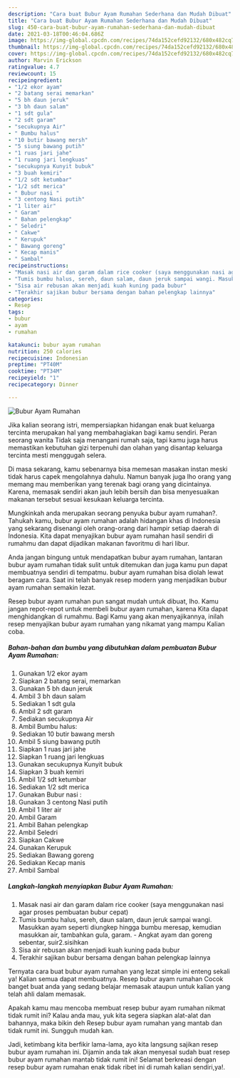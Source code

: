 ```yaml
---
description: "Cara buat Bubur Ayam Rumahan Sederhana dan Mudah Dibuat"
title: "Cara buat Bubur Ayam Rumahan Sederhana dan Mudah Dibuat"
slug: 450-cara-buat-bubur-ayam-rumahan-sederhana-dan-mudah-dibuat
date: 2021-03-18T00:46:04.686Z
image: https://img-global.cpcdn.com/recipes/74da152cefd92132/680x482cq70/bubur-ayam-rumahan-foto-resep-utama.jpg
thumbnail: https://img-global.cpcdn.com/recipes/74da152cefd92132/680x482cq70/bubur-ayam-rumahan-foto-resep-utama.jpg
cover: https://img-global.cpcdn.com/recipes/74da152cefd92132/680x482cq70/bubur-ayam-rumahan-foto-resep-utama.jpg
author: Marvin Erickson
ratingvalue: 4.7
reviewcount: 15
recipeingredient:
- "1/2 ekor ayam"
- "2 batang serai memarkan"
- "5 bh daun jeruk"
- "3 bh daun salam"
- "1 sdt gula"
- "2 sdt garam"
- "secukupnya Air"
- " Bumbu halus"
- "10 butir bawang mersh"
- "5 siung bawang putih"
- "1 ruas jari jahe"
- "1 ruang jari lengkuas"
- "secukupnya Kunyit bubuk"
- "3 buah kemiri"
- "1/2 sdt ketumbar"
- "1/2 sdt merica"
- " Bubur nasi "
- "3 centong Nasi putih"
- "1 liter air"
- " Garam"
- " Bahan pelengkap"
- " Seledri"
- " Cakwe"
- " Kerupuk"
- " Bawang goreng"
- " Kecap manis"
- " Sambal"
recipeinstructions:
- "Masak nasi air dan garam dalam rice cooker (saya menggunakan nasi agar proses pembuatan bubur cepat)"
- "Tumis bumbu halus, sereh, daun salam, daun jeruk sampai wangi. Masukkan ayam seperti diungkep hingga bumbu meresap, kemudian masukkan air, tambahkan gula, garam. Angkat ayam dan goreng sebentar, suir2.sisihkan"
- "Sisa air rebusan akan menjadi kuah kuning pada bubur"
- "Terakhir sajikan bubur bersama dengan bahan pelengkap lainnya"
categories:
- Resep
tags:
- bubur
- ayam
- rumahan

katakunci: bubur ayam rumahan 
nutrition: 250 calories
recipecuisine: Indonesian
preptime: "PT40M"
cooktime: "PT34M"
recipeyield: "1"
recipecategory: Dinner

---
```



![Bubur Ayam Rumahan](https://img-global.cpcdn.com/recipes/74da152cefd92132/680x482cq70/bubur-ayam-rumahan-foto-resep-utama.jpg)

Jika kalian seorang istri, mempersiapkan hidangan enak buat keluarga tercinta merupakan hal yang membahagiakan bagi kamu sendiri. Peran seorang  wanita Tidak saja menangani rumah saja, tapi kamu juga harus memastikan kebutuhan gizi terpenuhi dan olahan yang disantap keluarga tercinta mesti menggugah selera.

Di masa  sekarang, kamu sebenarnya bisa memesan masakan instan meski tidak harus capek mengolahnya dahulu. Namun banyak juga lho orang yang memang mau memberikan yang terenak bagi orang yang dicintainya. Karena, memasak sendiri akan jauh lebih bersih dan bisa menyesuaikan makanan tersebut sesuai kesukaan keluarga tercinta. 



Mungkinkah anda merupakan seorang penyuka bubur ayam rumahan?. Tahukah kamu, bubur ayam rumahan adalah hidangan khas di Indonesia yang sekarang disenangi oleh orang-orang dari hampir setiap daerah di Indonesia. Kita dapat menyajikan bubur ayam rumahan hasil sendiri di rumahmu dan dapat dijadikan makanan favoritmu di hari libur.

Anda jangan bingung untuk mendapatkan bubur ayam rumahan, lantaran bubur ayam rumahan tidak sulit untuk ditemukan dan juga kamu pun dapat membuatnya sendiri di tempatmu. bubur ayam rumahan bisa diolah lewat beragam cara. Saat ini telah banyak resep modern yang menjadikan bubur ayam rumahan semakin lezat.

Resep bubur ayam rumahan pun sangat mudah untuk dibuat, lho. Kamu jangan repot-repot untuk membeli bubur ayam rumahan, karena Kita dapat menghidangkan di rumahmu. Bagi Kamu yang akan menyajikannya, inilah resep menyajikan bubur ayam rumahan yang nikamat yang mampu Kalian coba.

<!--inarticleads1-->

##### Bahan-bahan dan bumbu yang dibutuhkan dalam pembuatan Bubur Ayam Rumahan:

1. Gunakan 1/2 ekor ayam
1. Siapkan 2 batang serai, memarkan
1. Gunakan 5 bh daun jeruk
1. Ambil 3 bh daun salam
1. Sediakan 1 sdt gula
1. Ambil 2 sdt garam
1. Sediakan secukupnya Air
1. Ambil  Bumbu halus:
1. Sediakan 10 butir bawang mersh
1. Ambil 5 siung bawang putih
1. Siapkan 1 ruas jari jahe
1. Siapkan 1 ruang jari lengkuas
1. Gunakan secukupnya Kunyit bubuk
1. Siapkan 3 buah kemiri
1. Ambil 1/2 sdt ketumbar
1. Sediakan 1/2 sdt merica
1. Gunakan  Bubur nasi :
1. Gunakan 3 centong Nasi putih
1. Ambil 1 liter air
1. Ambil  Garam
1. Ambil  Bahan pelengkap
1. Ambil  Seledri
1. Siapkan  Cakwe
1. Gunakan  Kerupuk
1. Sediakan  Bawang goreng
1. Sediakan  Kecap manis
1. Ambil  Sambal




<!--inarticleads2-->

##### Langkah-langkah menyiapkan Bubur Ayam Rumahan:

1. Masak nasi air dan garam dalam rice cooker (saya menggunakan nasi agar proses pembuatan bubur cepat)
1. Tumis bumbu halus, sereh, daun salam, daun jeruk sampai wangi. Masukkan ayam seperti diungkep hingga bumbu meresap, kemudian masukkan air, tambahkan gula, garam. - Angkat ayam dan goreng sebentar, suir2.sisihkan
1. Sisa air rebusan akan menjadi kuah kuning pada bubur
1. Terakhir sajikan bubur bersama dengan bahan pelengkap lainnya




Ternyata cara buat bubur ayam rumahan yang lezat simple ini enteng sekali ya! Kalian semua dapat membuatnya. Resep bubur ayam rumahan Cocok banget buat anda yang sedang belajar memasak ataupun untuk kalian yang telah ahli dalam memasak.

Apakah kamu mau mencoba membuat resep bubur ayam rumahan nikmat tidak rumit ini? Kalau anda mau, yuk kita segera siapkan alat-alat dan bahannya, maka bikin deh Resep bubur ayam rumahan yang mantab dan tidak rumit ini. Sungguh mudah kan. 

Jadi, ketimbang kita berfikir lama-lama, ayo kita langsung sajikan resep bubur ayam rumahan ini. Dijamin anda tak akan menyesal sudah buat resep bubur ayam rumahan mantab tidak rumit ini! Selamat berkreasi dengan resep bubur ayam rumahan enak tidak ribet ini di rumah kalian sendiri,ya!.


